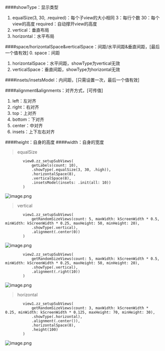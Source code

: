 ####showType：显示类型
1. equalSize(3, 30, .required)：每个子view的大小相同
3：每行个数
30：每个view的高度
required：自动撑开view的高度
2. vertical：垂直布局
3. horizontal：水平布局

####space/horizontalSpace&verticalSpace：间距/水平间距&垂直间距，[最后一个值有效]
0. space：间距
1. horizontalSpace：水平间距，showType为vertical无效
2. verticalSpace：垂直间距，showType为horizontal无效

####insets/insetsModel：内间距，[只需设置一次，最后一个值有效]

####alignment&alignments：对齐方式，[可传值]
1. left：左对齐
2. right：右对齐
3. top：上对齐
4. bottom：下对齐
5. center：中对齐
6. insets：上下左右对齐

####height：自身的高度
####width：自身的宽度

> equalSize
```
        view0.zz_setupSubViews(
            getLabels(count: 10),
            .showType(.equalSize(3, 30, .high)),
            .horizontalSpace(8),
            .verticalSpace(8),
            .insetsModel(insets: .init(all: 10))
        )
```
![image.png](https://upload-images.jianshu.io/upload_images/20553471-6aba038e38174ddf.png?imageMogr2/auto-orient/strip%7CimageView2/2/w/1240)
> vertical
```
        view1.zz_setupSubViews(
            getRandomSizeViews(count: 5, maxWidth: kScreenWidth * 0.5, minWidth: kScreenWidth * 0.25, maxHeight: 50, minHeight: 20),
            .showType(.vertical),
            .alignment(.center(0))
        )
```
![image.png](https://upload-images.jianshu.io/upload_images/20553471-28986d6ad7d256c5.png?imageMogr2/auto-orient/strip%7CimageView2/2/w/1240)

```
        view2.zz_setupSubViews(
            getRandomSizeViews(count: 5, maxWidth: kScreenWidth * 0.5, minWidth: kScreenWidth * 0.25, maxHeight: 50, minHeight: 20),
            .showType(.vertical),
            .alignment(.right(10))
        )
```
![image.png](https://upload-images.jianshu.io/upload_images/20553471-d75ab2538a73b259.png?imageMogr2/auto-orient/strip%7CimageView2/2/w/1240)
> horizontal
```
        view1.zz_setupSubViews(
            getRandomSizeViews(count: 3, maxWidth: kScreenWidth * 0.25, minWidth: kScreenWidth * 0.125, maxHeight: 70, minHeight: 30),
            .showType(.horizontal),
            .alignment(.center()),
            .horizontalSpace(8),
            .height(100)
        )
```
![image.png](https://upload-images.jianshu.io/upload_images/20553471-6f33f39a35b3981d.png?imageMogr2/auto-orient/strip%7CimageView2/2/w/1240)




